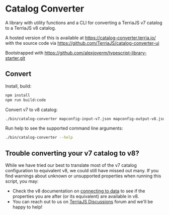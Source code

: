 # Catalog Converter

A library with utility functions and a CLI for converting a TerriaJS v7 catalog to a TerriaJS v8 catalog.

A hosted version of this is available at https://catalog-converter.terria.io/ with the source code via https://github.com/TerriaJS/catalog-converter-ui

Bootstrapped with https://github.com/alexjoverm/typescript-library-starter.git

## Convert

Install, build:

```bash
npm install
npm run build:code
```

Convert v7 to v8 catalog:

```bash
./bin/catalog-converter mapconfig-input-v7.json mapconfig-output-v8.json
```

Run help to see the supported command line arguments:

```bash
./bin/catalog-converter --help
```

## Trouble converting your v7 catalog to v8?

While we have tried our best to translate most of the v7 catalog configuration to equivalent v8, we could still have missed out many. If you find warnings about unknown or unsupported properties when running this script, you may:

- Check the v8 documentation on [connecting to data](https://docs.terria.io/guide/connecting-to-data/) to see if the properties you are after (or its equivalent) are available in v8.
- You can reach out to us on [TerriaJS Discussions](https://github.com/TerriaJS/terriajs/discussions) forum and we'll be happy to help!
